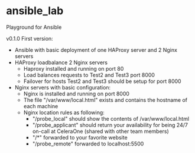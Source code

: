 # ansible_lab
Playground for Ansible

v0.1.0 First version:
 - Ansible with basic deployment of one HAProxy server and 2 Nginx servers
 - HAProxy loadbalance 2 Nginx servers
   - Haproxy installed and running on port 80
   - Load balances requests to Test2 and Test3 port 8000
   - Failover for hosts Test2 and Test3 should be setup for port 8000
 - Nginx servers with basic configuration:
   - Nginx is installed and running on port 8000
   - The file "/var/www/local.html" exists and contains the hostname of each machine
   - Nginx location rules as following:
     - "/probe_local" should show the contents of /var/www/local.html
     - "/probe_applicant" should return your availability for being 24/7 on-call at CeleraOne (shared with other team members)
     - "/*" forwarded to your favorite website
     - "/probe_remote" forwarded to localhost:5500


